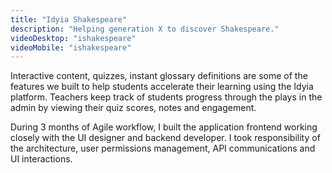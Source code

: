 ```yaml
---
title: "Idyia Shakespeare"
description: "Helping generation X to discover Shakespeare."
videoDesktop: "ishakespeare"
videoMobile: "ishakespeare"
---
```


Interactive content, quizzes, instant glossary definitions are some of the features we built to help students accelerate their learning using the Idyia platform. Teachers keep track of students progress through the plays in the admin by viewing their quiz scores, notes and engagement.

During 3 months of Agile workflow, I built the application frontend working closely with the UI designer and backend developer. I took responsibility of the architecture, user permissions management, API communications and UI interactions.
